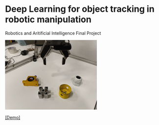 # Deep Learning for object tracking in robotic manipulation
Robotics and Aritificial Intelligence Final Project

<a href="https://www.youtube.com/watch?v=PSGrWwR8Rug">
<img src="./thumb.jpg" alt="image" width="300" height="auto"/>
</a>

[[Demo]](https://www.youtube.com/watch?v=PSGrWwR8Rug)

